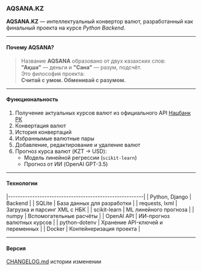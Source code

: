 ### AQSANA.KZ  

**AQSANA.KZ** — интеллектуальный конвертор валют, разработанный как финальный проекта на курсе *Python Backend*.  

---
#### Почему AQSANA?
> Название **AQSANA** образовано от двух казахских слов:  
> **"Ақша"** — деньги и **"Сана"** — разум, подсчёт.  
> Это философия проекта:  
> **Считай с умом. Обменивай с разумом.**
---

#### Функциональность
1. Получение актуальных курсов валют из официального API [Нацбанк РК](https://nationalbank.kz)
2. Конвертация валют  
3. История конвертаций  
4. Избраннымые валютные пары
5. Добавление, редактирование и удаление валют  
5. Прогноз курса валют (KZT → USD):
   - Модель линейной регрессии (`scikit-learn`)
   - Прогноз от ИИ (OpenAI GPT-3.5)

---


#### Технологии
|--------------------------------------------------------|
| Python, Django    | Backend                            |
| SQLite            | База данных для разработки         |
| requests, lxml    | Загрузка и парсинг XML с НБК       |
| scikit-learn      | ML линейного прогноза              |
| numpy             | Вспомогательные расчёты            |
| OpenAI API        | ИИ-прогноз валютных курсов         |
| python-dotenv     | Хранение API-ключей и переменных   |
| Docker            | Контейнеризация проекта            |

---

#### Версия
[CHANGELOG.md](./CHANGELOG.md) истории изменении